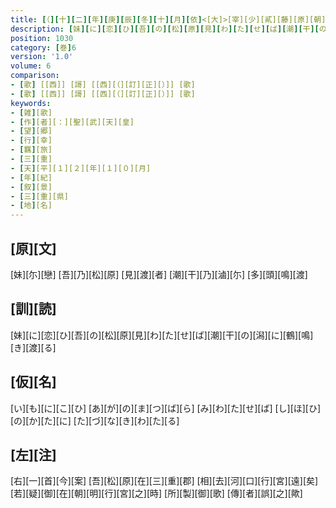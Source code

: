 ```yaml
---
title: [（][十][二][年][庚][辰][冬][十][月][依]<[大]>[宰][少][貳][藤][原][朝][臣][廣][嗣][謀][反][發][軍] [幸][于][伊][勢][國][之][時][）][天][皇][御][製][歌][一][首]
description: [妹][に][恋][ひ][吾][の][松][原][見][わ][た][せ][ば][潮][干][の][潟][に][鶴][鳴][き][渡][る]
position: 1030
category: [巻]6
version: '1.0'
volume: 6
comparison:
- [歌] [[西]] [謌] [[西][（][訂][正][）]] [歌]
- [歌] [[西]] [謌] [[西][（][訂][正][）]] [歌]
keywords:
- [雑][歌]
- [作][者][：][聖][武][天][皇]
- [望][郷]
- [行][幸]
- [羈][旅]
- [三][重]
- [天][平][１][２][年][１][０][月]
- [年][紀]
- [叙][景]
- [三][重][県]
- [地][名]
---
```


## [原][文]

[妹][尓][戀] [吾][乃][松][原] [見][渡][者] [潮][干][乃][滷][尓] [多][頭][鳴][渡]

## [訓][読]

[妹][に][恋][ひ][吾][の][松][原][見][わ][た][せ][ば][潮][干][の][潟][に][鶴][鳴][き][渡][る]

## [仮][名]

[い][も][に][こ][ひ] [あ][が][の][ま][つ][ば][ら] [み][わ][た][せ][ば] [し][ほ][ひ][の][か][た][に] [た][づ][な][き][わ][た][る]

## [左][注]

[右][一][首][今][案] [吾][松][原][在][三][重][郡] [相][去][河][口][行][宮][遠][矣] [若][疑][御][在][朝][明][行][宮][之][時] [所][製][御][歌] [傳][者][誤][之][歟]

